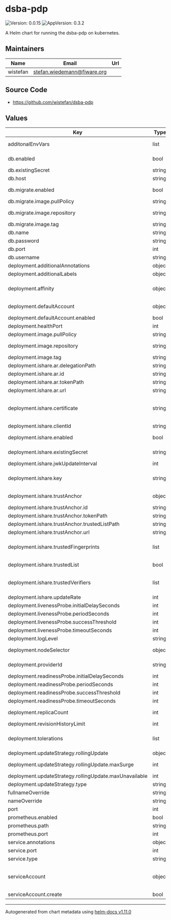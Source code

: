 # dsba-pdp

![Version: 0.0.15](https://img.shields.io/badge/Version-0.0.15-informational?style=flat-square) ![AppVersion: 0.3.2](https://img.shields.io/badge/AppVersion-0.3.2-informational?style=flat-square)

A Helm chart for running the dsba-pdp on kubernetes.

## Maintainers

| Name | Email | Url |
| ---- | ------ | --- |
| wistefan | <stefan.wiedemann@fiware.org> |  |

## Source Code

* <https://github.com/wistefan/dsba-pdp>

## Values

| Key | Type | Default | Description |
|-----|------|---------|-------------|
| additonalEnvVars | list | `[]` | a list of additional env vars to be set, check the dsba-pdp docu for all available options |
| db.enabled | bool | `true` | should the dsba-pdp be connected to a real databse or just store in-memory |
| db.existingSecret | string | `nil` | name of the existing secret to be used for the password |
| db.host | string | `"mysql"` | host that the db is available at |
| db.migrate.enabled | bool | `true` | should database migration(or initial seeding) be applied through the init container |
| db.migrate.image.pullPolicy | string | `"IfNotPresent"` | specification of the image pull policy |
| db.migrate.image.repository | string | `"quay.io/wi_stefan/dsba-db-migrations"` | dsba-db-migrations image name ref: https://quay.io/repository/wi_stefan/dsba-db-migrations |
| db.migrate.image.tag | string | `"0.0.12"` | tag of the image to be used |
| db.name | string | `"dsba"` | name of the database schema to be used |
| db.password | string | `"password"` | password for connecting the db |
| db.port | int | `3306` | port of the db |
| db.username | string | `"root"` | username to be used on the database |
| deployment.additionalAnnotations | object | `{}` | additional annotations for the deployment, if required |
| deployment.additionalLabels | object | `{}` | additional labels for the deployment, if required |
| deployment.affinity | object | `{}` | affinity template ref: https://kubernetes.io/docs/concepts/configuration/assign-pod-node/#affinity-and-anti-affinity |
| deployment.defaultAccount | object | `{"enabled":true}` | configuration for the default account to be used in case no wallet information is provided |
| deployment.defaultAccount.enabled | bool | `true` | should a default account be used |
| deployment.healthPort | int | `9090` | port to request health information at |
| deployment.image.pullPolicy | string | `"IfNotPresent"` | specification of the image pull policy |
| deployment.image.repository | string | `"quay.io/fiware/dsba-pdp"` | dsba-pdp image name ref: https://quay.io/repository/wi_stefan/dsba-pdp |
| deployment.image.tag | string | `"0.3.2"` | tag of the image to be used |
| deployment.ishare.ar.delegationPath | string | `"/delegation"` | path to be used for delegation requests |
| deployment.ishare.ar.id | string | `"EU.EORI.NL000000004"` | id of the authorization registry in iShare |
| deployment.ishare.ar.tokenPath | string | `"/connect/token"` | path to be used for token requests |
| deployment.ishare.ar.url | string | `"https://ar.isharetest.net"` | url of the registry |
| deployment.ishare.certificate | string | `""` | certificate(in pem format) to be used for the ishare client - its recommended to provide the cert and secret as an existing secret using ```ishare.existingSecret``` instead of a plain value |
| deployment.ishare.clientId | string | `"EU.EORI.TEST_PARTICIPANT"` | id of the pdp as an iShare participant |
| deployment.ishare.enabled | bool | `true` | should the pdp support the usage of iShare authorization registries |
| deployment.ishare.existingSecret | string | `nil` | name of the existing secret to be used for certificate and key |
| deployment.ishare.jwkUpdateInterval | int | `60` | frequency of updates from the jwk endpoints. In s |
| deployment.ishare.key | string | `""` | key(in pem format) to be used for the ishare client - its recommended to provide the cert and secret as an existing secret using ```ishare.existingSecret``` instead of a plain value |
| deployment.ishare.trustAnchor | object | `{"id":"EU.EORI.NL000000000","tokenPath":"/connect/token","trustedListPath":"/trusted_list","url":"https://scheme.isharetest.net"}` | configuration of the trust anchor service to be used, e.g. the satellite |
| deployment.ishare.trustAnchor.id | string | `"EU.EORI.NL000000000"` | id of the trust anchor |
| deployment.ishare.trustAnchor.tokenPath | string | `"/connect/token"` | path of the token endpoint |
| deployment.ishare.trustAnchor.trustedListPath | string | `"/trusted_list"` | path of the trusted list endpoint |
| deployment.ishare.trustAnchor.url | string | `"https://scheme.isharetest.net"` | url of the trust anchor |
| deployment.ishare.trustedFingerprints | list | `["A78FDF7BA13BBD95C6236972DD003FAE07F4E447B791B6EF6737AD22F0B61862"]` | list of certificates sha256-fingerprints that are trusted initially. Should contain the CA used by the satellite to allow validation of the trusted-list token |
| deployment.ishare.trustedList | bool | `true` | should the iShare compliant authorization registry be used as trusted-list provider? |
| deployment.ishare.trustedVerifiers | list | `[]` | jwk-endpoints from trusted verifiers. Needs to provide RFC-7517 compatible JWKS, wich will be used to validate incoming JWT. |
| deployment.ishare.updateRate | int | `5` | frequency of updates to the trusted list. In s |
| deployment.livenessProbe.initialDelaySeconds | int | `30` |  |
| deployment.livenessProbe.periodSeconds | int | `10` |  |
| deployment.livenessProbe.successThreshold | int | `1` |  |
| deployment.livenessProbe.timeoutSeconds | int | `30` |  |
| deployment.logLevel | string | `"INFO"` | loglevel to be used |
| deployment.nodeSelector | object | `{}` | selector template ref: https://kubernetes.io/docs/user-guide/node-selection/ |
| deployment.providerId | string | `"did:my:pdp"` | id of pdp as a dataprovider to verify on roles targeting the pdp |
| deployment.readinessProbe.initialDelaySeconds | int | `31` |  |
| deployment.readinessProbe.periodSeconds | int | `10` |  |
| deployment.readinessProbe.successThreshold | int | `1` |  |
| deployment.readinessProbe.timeoutSeconds | int | `30` |  |
| deployment.replicaCount | int | `1` | initial number of target replications, can be different if autoscaling is enabled |
| deployment.revisionHistoryLimit | int | `3` | number of old replicas to be retained |
| deployment.tolerations | list | `[]` | tolerations template ref: ref: https://kubernetes.io/docs/concepts/configuration/taint-and-toleration/ |
| deployment.updateStrategy.rollingUpdate | object | `{"maxSurge":1,"maxUnavailable":0}` | new pods will be added gradually |
| deployment.updateStrategy.rollingUpdate.maxSurge | int | `1` | number of pods that can be created above the desired amount while updating |
| deployment.updateStrategy.rollingUpdate.maxUnavailable | int | `0` | number of pods that can be unavailable while updating |
| deployment.updateStrategy.type | string | `"RollingUpdate"` | type of the update |
| fullnameOverride | string | `""` | option to override the fullname config in the _helpers.tpl |
| nameOverride | string | `""` | option to override the name config in the _helpers.tpl |
| port | int | `8080` | port that the dsba-pdp container uses |
| prometheus.enabled | bool | `true` | should prometheus scrape be enabled |
| prometheus.path | string | `"/metrics"` | path for prometheus scrape |
| prometheus.port | int | `8080` | port prometheus scrape is available at |
| service.annotations | object | `{}` | additional annotations, if required |
| service.port | int | `8080` | port to be used by the service |
| service.type | string | `"ClusterIP"` | service type |
| serviceAccount | object | `{"create":false}` | if a dsba-pdp specific service account should be used, it can be configured here ref: https://kubernetes.io/docs/tasks/configure-pod-container/configure-service-account/ |
| serviceAccount.create | bool | `false` | specifies if the account should be created |

----------------------------------------------
Autogenerated from chart metadata using [helm-docs v1.11.0](https://github.com/norwoodj/helm-docs/releases/v1.11.0)
